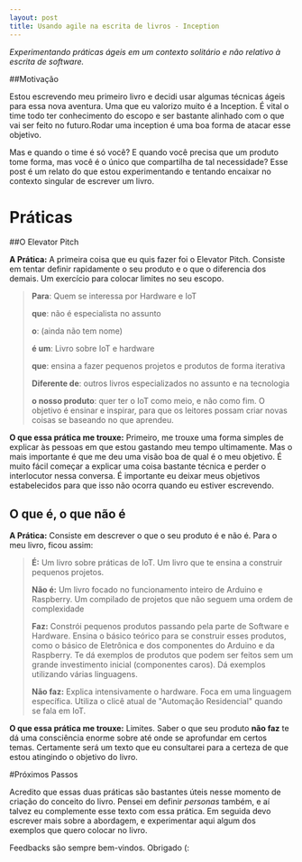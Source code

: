 ```yaml
---
layout: post
title: Usando agile na escrita de livros - Inception
---
```


_Experimentando práticas ágeis em um contexto solitário e não relativo à escrita de software._

##Motivação

Estou escrevendo meu primeiro livro e decidi usar algumas técnicas ágeis para essa nova aventura. Uma que eu valorizo muito é a Inception. É vital o time todo ter conhecimento do escopo e ser bastante alinhado com o que vai ser feito no futuro.Rodar uma inception é uma boa forma de atacar esse objetivo.


Mas e quando o time é só você? E quando você precisa que um produto tome forma, mas você é o único que compartilha de tal necessidade? Esse post é um relato do que estou experimentando e tentando encaixar no contexto singular de escrever um livro. 

# Práticas

##O Elevator Pitch


**A Prática:** A primeira coisa que eu quis fazer foi o Elevator Pitch. Consiste em tentar definir rapidamente o seu produto e o que o diferencia dos demais. Um exercício para colocar limites no seu escopo.

>**Para**: Quem se interessa por Hardware e IoT
>
>**que**: não é especialista no assunto
>
>**o**: (ainda não tem nome)
>
>**é um**: Livro sobre IoT e hardware
>
>**que**: ensina a fazer pequenos projetos e produtos de forma iterativa
> 
>**Diferente de**: outros livros especializados no assunto e na tecnologia
>
>**o nosso produto**: quer ter o IoT como meio, e não como fim. O objetivo é ensinar e inspirar, para que os leitores possam criar novas coisas se baseando no que aprendeu. 


**O que essa prática me trouxe:** Primeiro, me trouxe uma forma simples de explicar às pessoas em que estou gastando meu tempo ultimamente. Mas o mais importante é que me deu uma visão boa de qual é o meu objetivo. É muito fácil começar a explicar uma coisa bastante técnica e perder o interlocutor  nessa conversa. É importante eu deixar meus objetivos estabelecidos para que isso não ocorra quando eu estiver escrevendo. 

## O que é, o que não é

**A Prática:** Consiste em descrever o que o seu produto é e não é. Para o meu livro, ficou assim:

>**É:** Um livro sobre práticas de IoT. Um livro que te ensina a construir pequenos projetos.
>
>**Não é:** Um livro focado no funcionamento inteiro de Arduino e Raspberry. Um compilado de projetos que não seguem uma ordem de complexidade
>
>**Faz:** Constrói pequenos produtos passando pela parte de Software e Hardware. Ensina o básico teórico para se construir esses produtos, como o básico de Eletrônica e dos componentes do Arduino e da Raspberry. Te dá exemplos de produtos que podem ser feitos sem um grande investimento inicial (componentes caros). Dá exemplos utilizando várias linguagens. 
>
>**Não faz:** Explica intensivamente o hardware. Foca em uma linguagem específica. Utiliza o clicê atual de "Automação Residencial" quando se fala em IoT.

**O que essa prática me trouxe:** Limites. Saber o que seu produto **não faz** te dá uma consciência enorme sobre até onde se aprofundar em certos temas. Certamente será um texto  que eu consultarei para a certeza de que estou atingindo o objetivo do livro. 

#Próximos Passos

Acredito que essas duas práticas são bastantes úteis nesse momento de criação do conceito do livro. Pensei em definir _personas_ também, e aí talvez eu complemente esse texto com essa prática. Em seguida devo escrever mais sobre a abordagem, e experimentar aqui algum dos exemplos que quero colocar no livro. 

Feedbacks são sempre bem-vindos. Obrigado (: 

<!--## Personas -->

<!--**A Prática:** Essa prática consiste em indentificar o seu público-alvo de forma não genérica. É importante traçar um perfil e nomear esses seus possíveis clientes(no meu caso, leitores) para que se tenha certeza de que se está atingindo cada um deles com a sua funcionalidade(no meu caso, conteúdo). Nesse primeiro momento, defini as seguintes personas:-->
